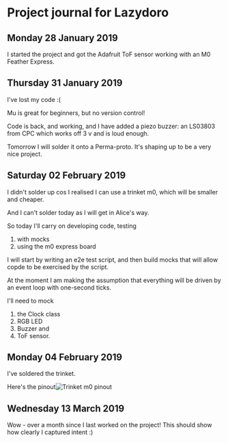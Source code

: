 # Project journal for Lazydoro

## Monday 28 January 2019

I started the project and got the Adafruit ToF sensor working with an M0 Feather Express.




## Thursday 31 January 2019

I've lost my code :(

Mu is great for beginners, but no version control!

Code is back, and working, and I have added a piezo buzzer: an LS03803 from CPC which
works off 3 v and is loud enough.

Tomorrow I will solder it onto a Perma-proto. It's shaping up to be a very nice project. 

## Saturday 02 February 2019

I didn't solder up cos I realised I can use a trinket m0, which will be smaller and cheaper.

And I can't solder today as I will get in Alice's way.

So today I'll carry on developing code, testing
1. with mocks
1. using the m0 express board

I will start by writing an e2e test script, and then build mocks that will allow copde to be
exercised by the script.

At the moment I am making the assumption that everything will be driven by an event loop with 
one-second ticks.
 
I'll need to mock
1. the Clock class
1. RGB LED
1. Buzzer and
1. ToF sensor.


## Monday 04 February 2019

I've soldered the trinket. 

Here's the pinout![Trinket m0 pinout](resources/images/adafruit/trinket-m0/adafruit_products_Adafruit_Trinket_M0.png)


## Wednesday 13 March 2019

Wow - over a month since I last worked on the project! This should show how clearly I captured intent :)

